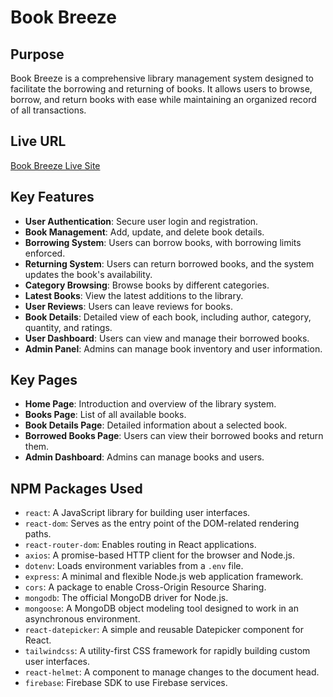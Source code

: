 # Book Breeze

## Purpose

Book Breeze is a comprehensive library management system designed to facilitate the borrowing and returning of books. It allows users to browse, borrow, and return books with ease while maintaining an organized record of all transactions.

## Live URL

[Book Breeze Live Site](https://book-breeze-bee17.web.app)

## Key Features

- **User Authentication**: Secure user login and registration.
- **Book Management**: Add, update, and delete book details.
- **Borrowing System**: Users can borrow books, with borrowing limits enforced.
- **Returning System**: Users can return borrowed books, and the system updates the book's availability.
- **Category Browsing**: Browse books by different categories.
- **Latest Books**: View the latest additions to the library.
- **User Reviews**: Users can leave reviews for books.
- **Book Details**: Detailed view of each book, including author, category, quantity, and ratings.
- **User Dashboard**: Users can view and manage their borrowed books.
- **Admin Panel**: Admins can manage book inventory and user information.

## Key Pages

- **Home Page**: Introduction and overview of the library system.
- **Books Page**: List of all available books.
- **Book Details Page**: Detailed information about a selected book.
- **Borrowed Books Page**: Users can view their borrowed books and return them.
- **Admin Dashboard**: Admins can manage books and users.

## NPM Packages Used

- `react`: A JavaScript library for building user interfaces.
- `react-dom`: Serves as the entry point of the DOM-related rendering paths.
- `react-router-dom`: Enables routing in React applications.
- `axios`: A promise-based HTTP client for the browser and Node.js.
- `dotenv`: Loads environment variables from a `.env` file.
- `express`: A minimal and flexible Node.js web application framework.
- `cors`: A package to enable Cross-Origin Resource Sharing.
- `mongodb`: The official MongoDB driver for Node.js.
- `mongoose`: A MongoDB object modeling tool designed to work in an asynchronous environment.
- `react-datepicker`: A simple and reusable Datepicker component for React.
- `tailwindcss`: A utility-first CSS framework for rapidly building custom user interfaces.
- `react-helmet`: A component to manage changes to the document head.
- `firebase`: Firebase SDK to use Firebase services.